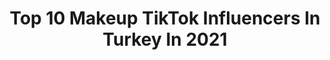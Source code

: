 ---
title: Top 10 Makeup TikTok Influencers In Turkey In 2021
description: >-
  Find top makeup TikTok influencers in Turkey in 2021. Most popular hashtags: #makeup #ke #fyp #beni.
platform: TikTok
hits: 46
text_top: See the top-rated TikTok profiles on inBeat.
text_bottom: Our platform aggregates 46 TikTok influencers like this in Turkey for you to pitch.
profiles:
  - username: "cerengvsgl"
    fullname: >-
      Ceren
    bio: >-
      🇹🇷 İnstagram : @cerengvs @cgvs.makeup
    location: "Turkey"
    followers: 53200
    engagement: 713
    commentsToLikes: 0.013443
    id: ckbakqfvdbp960j23gm7898hd
    verified: false
    hashtags: "#makeupcheck, #ortam, #tiktokturkey, #ke"
  - username: "meryemmercann"
    fullname: >-
      Meryem Mercan
    bio: >-
      Makeup Artist #teameryemercan İnstagram👇🏼
    location: "Turkey"
    followers: 101600
    engagement: 311
    commentsToLikes: 0.020062
    id: ck8kkl3syzsxy0j786fdiiazd
    verified: false
    hashtags: "#eyeshadow, #lip"
  - username: "fanz_nourmar5_youtube"
    fullname: >-
      NourMar5
    bio: >-
      
    location: "Turkey"
    followers: 3461
    engagement: 1308
    commentsToLikes: 0.041924
    id: ckbeus6dne89n0j23lv8lbdrf
    verified: false
    hashtags: "#fihaalsong, #minecraft, #bts, #btsarmy"
  - username: "yaren_ozlem35"
    fullname: >-
      Seyran
    bio: >-
      evli mutluçocuklu
    location: "Turkey"
    followers: 14900
    engagement: 1289
    commentsToLikes: 0.029667
    id: ckbf6kdviwawx0j237yche6me
    verified: false
    hashtags: "#efsaney, #makyaj, #beni, #izmir"
  - username: "salmgoane"
    fullname: >-
      أبنك يا شام (سالم)
    bio: >-
      رابط قناتي اليوتيوب 👇
    location: "Turkey"
    followers: 273200
    engagement: 1179
    commentsToLikes: 0.049286
    id: ckb8y1w57d6n00j23a9vhfqk3
    verified: false
    hashtags: "#duet, #fyp, #smile, #slowmo"
  - username: "haydiizleee"
    fullname: >-
      haydiizleee
    bio: >-
      
    location: "Turkey"
    followers: 126400
    engagement: 1730
    commentsToLikes: 0.004053
    id: ckcdwpglrfsfs0j23yhx6md0x
    verified: false
    hashtags: "#barbi, #barbigirl, #ke, #evcilikoyunu"
  - username: "adrianalima_"
    fullname: >-
      ADRIANA LIMA
    bio: >-
      
    location: "Turkey"
    followers: 13000
    engagement: 442
    commentsToLikes: 0.037636
    id: ck9215mx2gygc0j78ttscmyov
    verified: false
    hashtags: "#puma, #maybelline, #tiktokbrasil, #maybellinechallenge"
  - username: "amandine_daily"
    fullname: >-
      Amandine
    bio: >-
      Fashion, travel, lifestyle - Instagram : @lesberlinettes
    location: "Turkey"
    followers: 4942
    engagement: 790
    commentsToLikes: 0.058219
    id: ckb9m6mydf22i0j23emiu2in1
    verified: false
    hashtags: "#berlin, #makeup, #berlinfood, #berlintips"
  - username: "gizemtknx"
    fullname: >-
      enigma🍫
    bio: >-
      kalemimdekises Şiir sayfamızı takip ederseniz çok mutlu oluruz 👇
    location: "Turkey"
    followers: 91000
    engagement: 650
    commentsToLikes: 0.019609
    id: cka9ky20x13ga0i786v36f1ea
    verified: false
    hashtags: "#gizemailesi, #beni, #komik, #sa"
  - username: "wildrose_baby"
    fullname: >-
      Nur
    bio: >-
      Check my instagram > @wildrose_baby
    location: "Turkey"
    followers: 91100
    engagement: 609
    commentsToLikes: 0.020626
    id: ckbf8mo6sz4t90j23epttzrwi
    verified: false
    hashtags: "#spenchallenge, #makeup, #fyp, #beni"
---